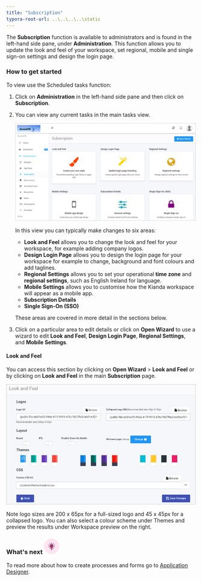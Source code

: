 ```yaml
---
title: "Subscription"
typora-root-url: ..\..\..\..\static
---
```


The **Subscription** function is available to administrators and is found in the left-hand side pane, under **Administration**. This function allows you to update the look and feel of your workspace, set regional, mobile and single sign-on settings and design the login page.

### How to get started

To view use the Scheduled tasks function:

1. Click on **Administration** in the left-hand side pane and then click on **Subscription**. 

2. You can view any current tasks in the main tasks view. 

   ![Subscription view](/images/subscription-page.jpg)

   In this view you can typically make changes to six areas:

   - **Look and Feel** allows you to change the look and feel for your workspace, for example adding company logos. 
   - **Design Login Page** allows you to design the login page for your workspace for example to change,  background and font colours and add taglines.
   - **Regional Settings** allows you to set your operational **time zone** and **regional settings**, such as English Ireland for language.
   - **Mobile Settings** allows you to customise how the Kianda workspace will appear as a mobile app.
   - **Subscription Details**
   - **Single Sign-On (SSO)** 

   These areas are covered in more detail in the sections below.

3. Click on a particular area to edit details or click on **Open Wizard** to use a wizard to edit **Look and Feel**, **Design Login Page**, **Regional Settings**, and **Mobile Settings**.

   
#### Look and Feel
You can access this section by clicking on **Open Wizard** > **Look and Feel** or by clicking on **Look and Feel** in the main **Subscription** page. 

 ![Look and feel](/images/look-and-feel.jpg)

Note logo sizes are 200 x 65px for a full-sized logo and 45 x 45px for a collapsed logo. You can also select a colour scheme under Themes and preview the results under Workspace preview on the right.


### What's next  ![Idea icon](/images/18.png) ###

To read more about how to create processes and forms go to [Application Designer](/docs/platform/application-designer/).

